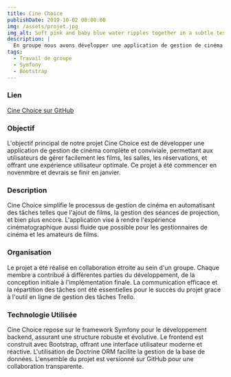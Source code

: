 ```yaml
---
title: Cine Choice
publishDate: 2019-10-02 00:00:00
img: /assets/projet.jpg
img_alt: Soft pink and baby blue water ripples together in a subtle texture.
description: |
  En groupe nous avons développer une application de gestion de cinéma
tags:
  - Travail de groupe
  - Symfony
  - Bootstrap
---
```


### Lien 
[Cine Choice sur GitHub](https://github.com/CineChoice)

### Objectif

L'objectif principal de notre projet Cine Choice est de développer une application de gestion de cinéma complète et conviviale, permettant aux utilisateurs de gérer facilement les films, les salles, les réservations, et offrant une expérience utilisateur optimale. Ce projet à été commencer en novenmbre et devrais se finir en janvier.

### Description

Cine Choice simplifie le processus de gestion de cinéma en automatisant des tâches telles que l'ajout de films, la gestion des séances de projection, et bien plus encore. L'application vise à rendre l'expérience cinématographique aussi fluide que possible pour les gestionnaires de cinéma et les amateurs de films.

### Organisation

Le projet a été réalisé en collaboration étroite au sein d'un groupe. Chaque membre a contribué à différentes parties du développement, de la conception initiale à l'implémentation finale. La communication efficace et la répartition des tâches ont été essentielles pour le succès du projet grace à l'outil en ligne de gestion des tâches Trello.

### Technologie Utilisée

Cine Choice repose sur le framework Symfony pour le développement backend, assurant une structure robuste et évolutive. Le frontend est construit avec Bootstrap, offrant une interface utilisateur moderne et réactive. L'utilisation de Doctrine ORM facilite la gestion de la base de données. L'ensemble du projet est versionné sur GitHub pour une collaboration transparente.